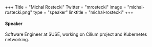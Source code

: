 +++
Title = "Michal Rostecki"
Twitter = "mrostecki"
image = "michal-rostecki.png"
type = "speaker"
linktitle = "michal-rostecki"
+++

#### Speaker

Software Engineer at SUSE, working on Cilium project and Kubernetes networking.

